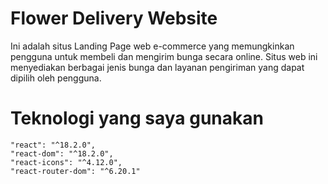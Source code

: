 # Flower Delivery Website

Ini adalah situs Landing Page web e-commerce yang memungkinkan pengguna untuk membeli dan mengirim bunga secara online. Situs web ini menyediakan berbagai jenis bunga dan layanan pengiriman yang dapat dipilih oleh pengguna.

# Teknologi yang saya gunakan

    "react": "^18.2.0",
    "react-dom": "^18.2.0",
    "react-icons": "^4.12.0",
    "react-router-dom": "^6.20.1"
